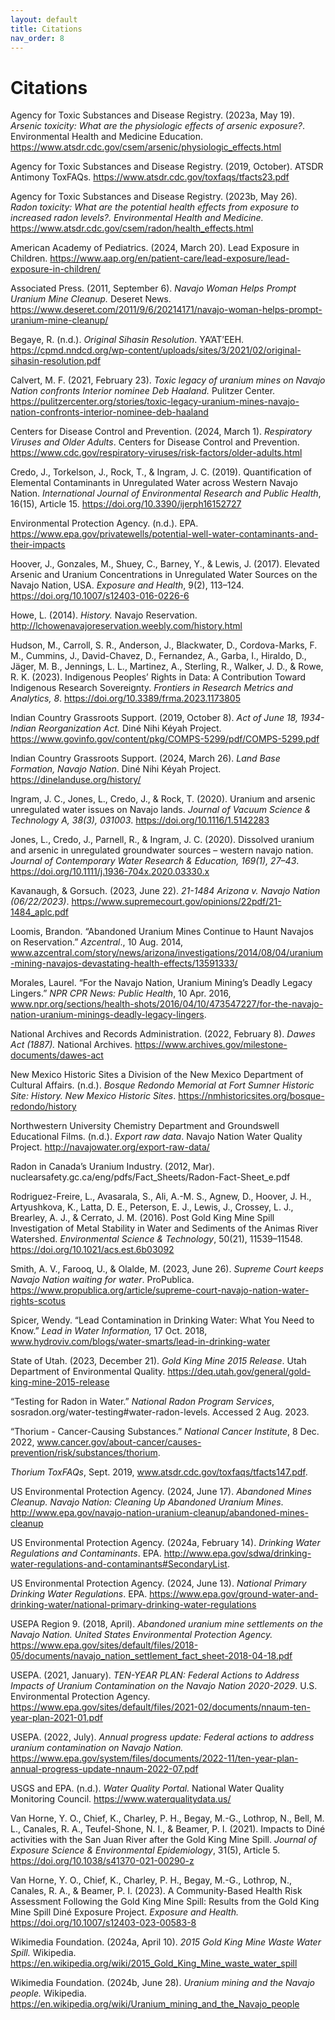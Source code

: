 ```yaml
---
layout: default
title: Citations
nav_order: 8
---
```


# Citations


Agency for Toxic Substances and Disease Registry. (2023a, May 19). *Arsenic toxicity: What are the physiologic effects of arsenic exposure?*. Environmental Health and Medicine Education. https://www.atsdr.cdc.gov/csem/arsenic/physiologic_effects.html

Agency for Toxic Substances and Disease Registry. (2019, October). ATSDR Antimony ToxFAQs. https://www.atsdr.cdc.gov/toxfaqs/tfacts23.pdf

Agency for Toxic Substances and Disease Registry. (2023b, May 26). *Radon toxicity: What are the potential health effects from exposure to increased radon levels?. Environmental Health and Medicine.* https://www.atsdr.cdc.gov/csem/radon/health_effects.html

American Academy of Pediatrics. (2024, March 20). Lead Exposure in Children. https://www.aap.org/en/patient-care/lead-exposure/lead-exposure-in-children/

Associated Press. (2011, September 6). *Navajo Woman Helps Prompt Uranium Mine Cleanup.* Deseret News. https://www.deseret.com/2011/9/6/20214171/navajo-woman-helps-prompt-uranium-mine-cleanup/

Begaye, R. (n.d.). *Original Sihasin Resolution*. YA’AT’EEH. https://cpmd.nndcd.org/wp-content/uploads/sites/3/2021/02/original-sihasin-resolution.pdf

Calvert, M. F. (2021, February 23). *Toxic legacy of uranium mines on Navajo Nation confronts Interior nominee Deb Haaland.* Pulitzer Center. https://pulitzercenter.org/stories/toxic-legacy-uranium-mines-navajo-nation-confronts-interior-nominee-deb-haaland

Centers for Disease Control and Prevention. (2024, March 1). *Respiratory Viruses and Older Adults*. Centers for Disease Control and Prevention. https://www.cdc.gov/respiratory-viruses/risk-factors/older-adults.html

Credo, J., Torkelson, J., Rock, T., & Ingram, J. C. (2019). Quantification of Elemental Contaminants in Unregulated Water across Western Navajo Nation. *International Journal of Environmental Research and Public Health*, 16(15), Article 15. https://doi.org/10.3390/ijerph16152727

Environmental Protection Agency. (n.d.). EPA. https://www.epa.gov/privatewells/potential-well-water-contaminants-and-their-impacts          
           
Hoover, J., Gonzales, M., Shuey, C., Barney, Y., & Lewis, J. (2017). Elevated Arsenic and Uranium Concentrations in Unregulated Water Sources on the Navajo Nation, USA. *Exposure and Health*, 9(2), 113–124. https://doi.org/10.1007/s12403-016-0226-6

Howe, L. (2014). *History.* Navajo Reservation. http://lchowenavajoreservation.weebly.com/history.html 

Hudson, M., Carroll, S. R., Anderson, J., Blackwater, D., Cordova-Marks, F. M., Cummins, J., David-Chavez, D., Fernandez, A., Garba, I., Hiraldo, D., Jäger, M. B., Jennings, L. L., Martinez, A., Sterling, R., Walker, J. D., & Rowe, R. K. (2023). Indigenous Peoples’ Rights in Data: A Contribution Toward Indigenous Research Sovereignty. *Frontiers in Research Metrics and Analytics, 8*. https://doi.org/10.3389/frma.2023.1173805

Indian Country Grassroots Support. (2019, October 8). *Act of June 18, 1934-Indian Reorganization Act.* Diné Nihi Kéyah Project. https://www.govinfo.gov/content/pkg/COMPS-5299/pdf/COMPS-5299.pdf

Indian Country Grassroots Support. (2024, March 26). *Land Base Formation, Navajo Nation*. Diné Nihi Kéyah Project. https://dinelanduse.org/history/

Ingram, J. C., Jones, L., Credo, J., & Rock, T. (2020). Uranium and arsenic unregulated water issues on Navajo lands. *Journal of Vacuum Science & Technology A, 38(3), 031003*. https://doi.org/10.1116/1.5142283

Jones, L., Credo, J., Parnell, R., & Ingram, J. C. (2020). Dissolved uranium and arsenic in unregulated groundwater sources – western navajo nation. *Journal of Contemporary Water Research &amp; Education, 169(1), 27–43*. https://doi.org/10.1111/j.1936-704x.2020.03330.x

Kavanaugh, & Gorsuch. (2023, June 22). *21-1484 Arizona v. Navajo Nation (06/22/2023)*. https://www.supremecourt.gov/opinions/22pdf/21-1484_aplc.pdf

Loomis, Brandon. “Abandoned Uranium Mines Continue to Haunt Navajos on Reservation.” *Azcentral*., 10 Aug. 2014, www.azcentral.com/story/news/arizona/investigations/2014/08/04/uranium-mining-navajos-devastating-health-effects/13591333/

Morales, Laurel. “For the Navajo Nation, Uranium Mining’s Deadly Legacy Lingers.” *NPR CPR News: Public Health*, 10 Apr. 2016, www.npr.org/sections/health-shots/2016/04/10/473547227/for-the-navajo-nation-uranium-minings-deadly-legacy-lingers. 

National Archives and Records Administration. (2022, February 8). *Dawes Act (1887).* National Archives. https://www.archives.gov/milestone-documents/dawes-act

New Mexico Historic Sites a Division of the New Mexico Department of Cultural Affairs. (n.d.). *Bosque Redondo Memorial at Fort Sumner Historic Site: History. New Mexico Historic Sites*. https://nmhistoricsites.org/bosque-redondo/history
 
Northwestern University Chemistry Department and Groundswell Educational Films. (n.d.). *Export raw data*. Navajo Nation Water Quality Project. http://navajowater.org/export-raw-data/


Radon in Canada’s Uranium Industry. (2012, Mar). nuclearsafety.gc.ca/eng/pdfs/Fact_Sheets/Radon-Fact-Sheet_e.pdf 

Rodriguez-Freire, L., Avasarala, S., Ali, A.-M. S., Agnew, D., Hoover, J. H., Artyushkova, K., Latta, D. E., Peterson, E. J., Lewis, J., Crossey, L. J., Brearley, A. J., & Cerrato, J. M. (2016). Post Gold King Mine Spill Investigation of Metal Stability in Water and Sediments of the Animas River Watershed. *Environmental Science & Technology*, 50(21), 11539–11548. https://doi.org/10.1021/acs.est.6b03092

Smith, A. V., Farooq, U., & Olalde, M. (2023, June 26). *Supreme Court keeps Navajo Nation waiting for water*. ProPublica. https://www.propublica.org/article/supreme-court-navajo-nation-water-rights-scotus

Spicer, Wendy. “Lead Contamination in Drinking Water: What You Need to Know.” *Lead in Water Information,* 17 Oct. 2018, www.hydroviv.com/blogs/water-smarts/lead-in-drinking-water

State of Utah. (2023, December 21). *Gold King Mine 2015 Release*. Utah Department of Environmental Quality. https://deq.utah.gov/general/gold-king-mine-2015-release

“Testing for Radon in Water.” *National Radon Program Services*, sosradon.org/water-testing#water-radon-levels. Accessed 2 Aug. 2023. 

“Thorium - Cancer-Causing Substances.” *National Cancer Institute*, 8 Dec. 2022, www.cancer.gov/about-cancer/causes-prevention/risk/substances/thorium. 

*Thorium ToxFAQs*, Sept. 2019, www.atsdr.cdc.gov/toxfaqs/tfacts147.pdf. 

US Environmental Protection Agency. (2024, June 17). *Abandoned Mines Cleanup. Navajo Nation: Cleaning Up Abandoned Uranium Mines*. http://www.epa.gov/navajo-nation-uranium-cleanup/abandoned-mines-cleanup 

US Environmental Protection Agency. (2024a, February 14). *Drinking Water Regulations and Contaminants*. EPA. http://www.epa.gov/sdwa/drinking-water-regulations-and-contaminants#SecondaryList.

US Environmental Protection Agency. (2024, June 13). *National Primary Drinking Water 
Regulations*. EPA. https://www.epa.gov/ground-water-and-drinking-water/national-primary-drinking-water-regulations

USEPA Region 9. (2018, April). *Abandoned uranium mine settlements on the Navajo Nation. United States Environmental Protection Agency.* https://www.epa.gov/sites/default/files/2018-05/documents/navajo_nation_settlement_fact_sheet-2018-04-18.pdf

USEPA. (2021, January). *TEN-YEAR PLAN: Federal Actions to Address Impacts of Uranium Contamination on the Navajo Nation 2020-2029*. U.S. Environmental Protection Agency. https://www.epa.gov/sites/default/files/2021-02/documents/nnaum-ten-year-plan-2021-01.pdf

USEPA. (2022, July). *Annual progress update: Federal actions to address uranium contamination on Navajo Nation.* https://www.epa.gov/system/files/documents/2022-11/ten-year-plan-annual-progress-update-nnaum-2022-07.pdf 

USGS and EPA. (n.d.). *Water Quality Portal.* National Water Quality Monitoring Council. https://www.waterqualitydata.us/

Van Horne, Y. O., Chief, K., Charley, P. H., Begay, M.-G., Lothrop, N., Bell, M. L., Canales, R. A., Teufel-Shone, N. I., & Beamer, P. I. (2021). Impacts to Diné activities with the San Juan River after the Gold King Mine Spill. *Journal of Exposure Science & Environmental Epidemiology*, 31(5), Article 5. https://doi.org/10.1038/s41370-021-00290-z

Van Horne, Y. O., Chief, K., Charley, P. H., Begay, M.-G., Lothrop, N., Canales, R. A., & Beamer, P. I. (2023). A Community-Based Health Risk Assessment Following the Gold King Mine Spill: Results from the Gold King Mine Spill Diné Exposure Project. *Exposure and Health.* https://doi.org/10.1007/s12403-023-00583-8

Wikimedia Foundation. (2024a, April 10). *2015 Gold King Mine Waste Water Spill.* Wikipedia. https://en.wikipedia.org/wiki/2015_Gold_King_Mine_waste_water_spill

Wikimedia Foundation. (2024b, June 28). *Uranium mining and the Navajo people.* Wikipedia. https://en.wikipedia.org/wiki/Uranium_mining_and_the_Navajo_people




